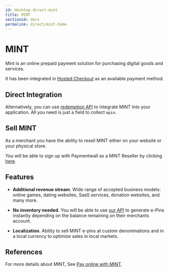 ```yaml
---
id: desktop-direct-mint
title: MINT
sectionid: docs
permalink: direct/mint-home
---
```


# MINT

Mint is an online prepaid payment solution for purchasing digital goods and services.

It has been integrated in [Hosted Checkout](/hosted-home) as an available payment method.

## Direct Integration

Alternatively, you can use [redemption API](/API-Reference#section-mint-redemption) to integrate MINT into your application. All you need is just a field to collect ```epin```.

## Sell MINT

As a merchant you have the ability to resell MINT either on your website or your physical store.

You will be able to sign up with Paymentwall as a MINT Reseller by clicking [here](www.mintprepaid.com/sell).

## Features

* **Additional revenue stream**. Wide range of accepted business models: online games, dating websites, SaaS services, donation websites, and many more.

* **No inventory needed**. You will be able to use [our API](/API-Reference#section-mint-reseller-generate) to generate e-Pins instantly depending on the balance remaining on their merchants account.

* **Localization**. Ability to sell MINT e-pins at custom denominations and in a local currency to optimize sales in local markets.

## References 

For more details about MINT, See [Pay online with MINT](http://www.mintprepaid.com).